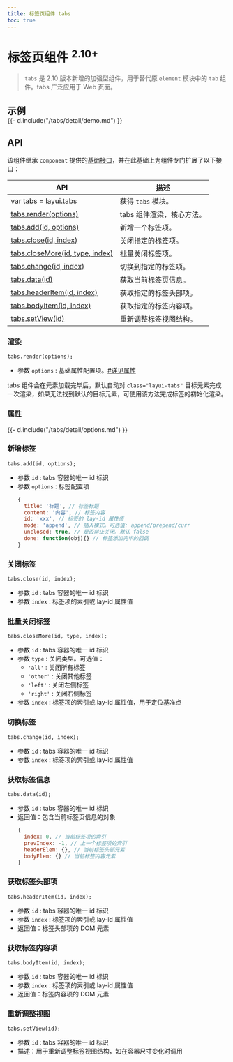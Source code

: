 ```yaml
---
title: 标签页组件 tabs
toc: true
---
```


# 标签页组件 <sup>2.10+</sup>

> `tabs` 是 2.10 版本新增的加强型组件，用于替代原 `element` 模块中的 `tab` 组件。tabs 广泛应用于 Web 页面。

<h2 id="examples" lay-toc="{hot: true}" style="margin-bottom: 0;">示例</h2>

<div>
{{- d.include("/tabs/detail/demo.md") }}
</div>

<h2 id="api" lay-toc="{}">API</h2>

该组件继承 `component` 提供的[基础接口](../component/#inherit)，并在此基础上为组件专门扩展了以下接口：

| API | 描述 |
| --- | --- |
| var tabs = layui.tabs | 获得 `tabs` 模块。|
| [tabs.render(options)](#render) | tabs 组件渲染，核心方法。|
| [tabs.add(id, options)](#add) | 新增一个标签项。|
| [tabs.close(id, index)](#close) | 关闭指定的标签项。|
| [tabs.closeMore(id, type, index)](#closeMore) | 批量关闭标签项。|
| [tabs.change(id, index)](#change) | 切换到指定的标签项。|
| [tabs.data(id)](#data) | 获取当前标签页信息。|
| [tabs.headerItem(id, index)](#headerItem) | 获取指定的标签头部项。|
| [tabs.bodyItem(id, index)](#bodyItem) | 获取指定的标签内容项。|
| [tabs.setView(id)](#setView) | 重新调整标签视图结构。|

<h3 id="render" lay-toc="{level: 2}">渲染</h3>

`tabs.render(options);`

- 参数 `options` : 基础属性配置项。[#详见属性](#options)

tabs 组件会在元素加载完毕后，默认自动对 `class="layui-tabs"` 目标元素完成一次渲染，如果无法找到默认的目标元素，可使用该方法完成标签的初始化渲染。

<h3 id="options" lay-toc="{level: 2, hot: true}">属性</h3>

<div>
{{- d.include("/tabs/detail/options.md") }}
</div>

<h3 id="add" lay-toc="{level: 2}">新增标签</h3>

`tabs.add(id, options);`

- 参数 `id` : tabs 容器的唯一 id 标识
- 参数 `options` : 标签配置项
  ```js
  {
    title: '标题', // 标签标题
    content: '内容', // 标签内容
    id: 'xxx', // 标签的 lay-id 属性值
    mode: 'append', // 插入模式。可选值: append/prepend/curr
    unclosed: true, // 是否禁止关闭。默认 false
    done: function(obj){} // 标签添加完毕的回调
  }
  ```

<h3 id="close" lay-toc="{level: 2}">关闭标签</h3>

`tabs.close(id, index);`

- 参数 `id` : tabs 容器的唯一 id 标识
- 参数 `index` : 标签项的索引或 lay-id 属性值

<h3 id="closeMore" lay-toc="{level: 2}">批量关闭标签</h3>

`tabs.closeMore(id, type, index);`

- 参数 `id` : tabs 容器的唯一 id 标识
- 参数 `type` : 关闭类型。可选值：
  - `'all'` : 关闭所有标签
  - `'other'` : 关闭其他标签
  - `'left'` : 关闭左侧标签
  - `'right'` : 关闭右侧标签
- 参数 `index` : 标签项的索引或 lay-id 属性值，用于定位基准点

<h3 id="change" lay-toc="{level: 2}">切换标签</h3>

`tabs.change(id, index);`

- 参数 `id` : tabs 容器的唯一 id 标识
- 参数 `index` : 标签项的索引或 lay-id 属性值

<h3 id="data" lay-toc="{level: 2}">获取标签信息</h3>

`tabs.data(id);`

- 参数 `id` : tabs 容器的唯一 id 标识
- 返回值：包含当前标签页信息的对象
  ```js
  {
    index: 0, // 当前标签项的索引
    prevIndex: -1, // 上一个标签项的索引
    headerElem: {}, // 当前标签头部元素
    bodyElem: {} // 当前标签内容元素
  }
  ```

<h3 id="headerItem" lay-toc="{level: 2}">获取标签头部项</h3>

`tabs.headerItem(id, index);`

- 参数 `id` : tabs 容器的唯一 id 标识
- 参数 `index` : 标签项的索引或 lay-id 属性值
- 返回值：标签头部项的 DOM 元素

<h3 id="bodyItem" lay-toc="{level: 2}">获取标签内容项</h3>

`tabs.bodyItem(id, index);`

- 参数 `id` : tabs 容器的唯一 id 标识
- 参数 `index` : 标签项的索引或 lay-id 属性值
- 返回值：标签内容项的 DOM 元素

<h3 id="setView" lay-toc="{level: 2}">重新调整视图</h3>

`tabs.setView(id);`

- 参数 `id` : tabs 容器的唯一 id 标识
- 描述：用于重新调整标签视图结构，如在容器尺寸变化时调用


